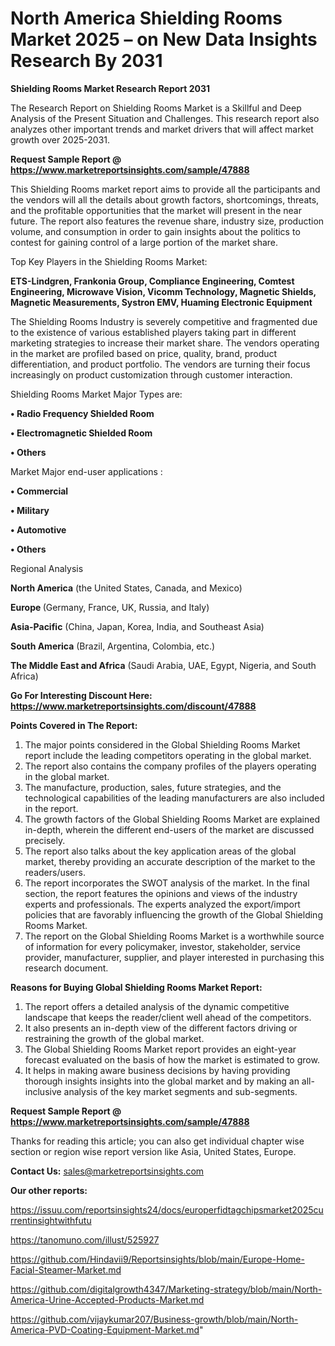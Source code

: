 # North America Shielding Rooms Market 2025 – on New Data Insights Research By 2031

<strong>Shielding Rooms Market Research Report 2031</strong>

The Research Report on Shielding Rooms Market is a Skillful and Deep Analysis of the Present Situation and Challenges. This research report also analyzes other important trends and market drivers that will affect market growth over 2025-2031.

<strong>Request Sample Report @ <a href=https://www.marketreportsinsights.com/sample/47888>https://www.marketreportsinsights.com/sample/47888</a></strong>

This Shielding Rooms market report aims to provide all the participants and the vendors will all the details about growth factors, shortcomings, threats, and the profitable opportunities that the market will present in the near future. The report also features the revenue share, industry size, production volume, and consumption in order to gain insights about the politics to contest for gaining control of a large portion of the market share.

Top Key Players in the Shielding Rooms Market:

<strong>ETS-Lindgren, Frankonia Group, Compliance Engineering, Comtest Engineering, Microwave Vision, Vicomm Technology, Magnetic Shields, Magnetic Measurements, Systron EMV, Huaming Electronic Equipment</strong>

The Shielding Rooms Industry is severely competitive and fragmented due to the existence of various established players taking part in different marketing strategies to increase their market share. The vendors operating in the market are profiled based on price, quality, brand, product differentiation, and product portfolio. The vendors are turning their focus increasingly on product customization through customer interaction.

Shielding Rooms Market Major Types are:

<strong>•  Radio Frequency Shielded Room

•  Electromagnetic Shielded Room

•  Others</strong>

Market Major end-user applications :

<strong>•  Commercial

•  Military

•  Automotive

•  Others</strong>

Regional Analysis

</u><strong><b>North America</b></strong> (the United States, Canada, and Mexico)

<strong><b>Europe </b></strong>(Germany, France, UK, Russia, and Italy)

<strong><b>Asia-Pacific</b></strong> (China, Japan, Korea, India, and Southeast Asia)

<strong><b>South America</b></strong> (Brazil, Argentina, Colombia, etc.)

<strong><b>The Middle East and Africa</b></strong> (Saudi Arabia, UAE, Egypt, Nigeria, and South Africa)

<strong>Go For Interesting Discount Here: <a href=https://www.marketreportsinsights.com/discount/47888>https://www.marketreportsinsights.com/discount/47888</a></strong>

<strong>Points Covered in The Report:</strong>
<ol>
  <li>The major points considered in the Global Shielding Rooms Market report include the leading competitors operating in the global market.</li>
  <li>The report also contains the company profiles of the players operating in the global market.</li>
  <li>The manufacture, production, sales, future strategies, and the technological capabilities of the leading manufacturers are also included in the report.</li>
  <li>The growth factors of the Global Shielding Rooms Market are explained in-depth, wherein the different end-users of the market are discussed precisely.</li>
  <li>The report also talks about the key application areas of the global market, thereby providing an accurate description of the market to the readers/users.</li>
  <li>The report incorporates the SWOT analysis of the market. In the final section, the report features the opinions and views of the industry experts and professionals. The experts analyzed the export/import policies that are favorably influencing the growth of the Global Shielding Rooms Market.</li>
  <li>The report on the Global Shielding Rooms Market is a worthwhile source of information for every policymaker, investor, stakeholder, service provider, manufacturer, supplier, and player interested in purchasing this research document.</li>
</ol>
<strong>Reasons for Buying Global Shielding Rooms Market Report:</strong>

<ol>
  <li>The report offers a detailed analysis of the dynamic competitive landscape that keeps the reader/client well ahead of the competitors.</li>
  <li>It also presents an in-depth view of the different factors driving or restraining the growth of the global market.</li>
  <li>The Global Shielding Rooms Market report provides an eight-year forecast evaluated on the basis of how the market is estimated to grow.</li>
  <li>It helps in making aware business decisions by having providing thorough insights insights into the global market and by making an all-inclusive analysis of the key market segments and sub-segments.</li>
</ol>
<strong>Request Sample Report @ <a href=https://www.marketreportsinsights.com/sample/47888>https://www.marketreportsinsights.com/sample/47888</a></strong>


Thanks for reading this article; you can also get individual chapter wise section or region wise report version like Asia, United States, Europe.

<strong>Contact Us:</strong>
sales@marketreportsinsights.com

<strong>Our other reports:</strong>

<a href=https://issuu.com/reportsinsights24/docs/europerfidtagchipsmarket2025currentinsightwithfutu>https://issuu.com/reportsinsights24/docs/europerfidtagchipsmarket2025currentinsightwithfutu</a>

<a href=https://tanomuno.com/illust/525927>https://tanomuno.com/illust/525927</a>

<a href=https://github.com/Hindavii9/Reportsinsights/blob/main/Europe-Home-Facial-Steamer-Market.md>https://github.com/Hindavii9/Reportsinsights/blob/main/Europe-Home-Facial-Steamer-Market.md</a>

<a href=https://github.com/digitalgrowth4347/Marketing-strategy/blob/main/North-America-Urine-Accepted-Products-Market.md>https://github.com/digitalgrowth4347/Marketing-strategy/blob/main/North-America-Urine-Accepted-Products-Market.md</a>

<a href=https://github.com/vijaykumar207/Business-growth/blob/main/North-America-PVD-Coating-Equipment-Market.md>https://github.com/vijaykumar207/Business-growth/blob/main/North-America-PVD-Coating-Equipment-Market.md</a>"
